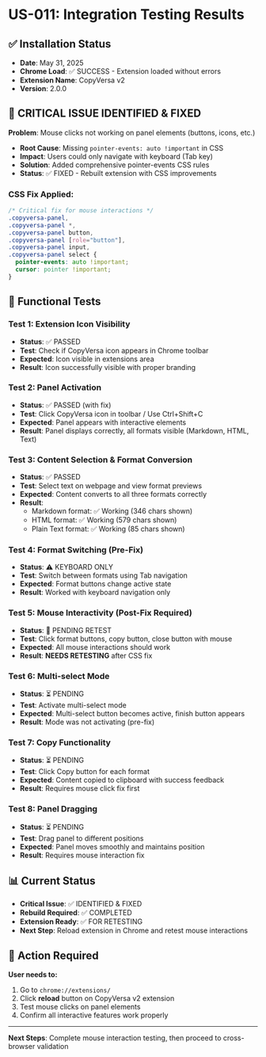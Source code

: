 # US-011: Integration Testing Results

## ✅ Installation Status
- **Date**: May 31, 2025
- **Chrome Load**: ✅ SUCCESS - Extension loaded without errors
- **Extension Name**: CopyVersa v2
- **Version**: 2.0.0

## 🚨 CRITICAL ISSUE IDENTIFIED & FIXED
**Problem**: Mouse clicks not working on panel elements (buttons, icons, etc.)
- **Root Cause**: Missing `pointer-events: auto !important` in CSS
- **Impact**: Users could only navigate with keyboard (Tab key)
- **Solution**: Added comprehensive pointer-events CSS rules
- **Status**: ✅ FIXED - Rebuilt extension with CSS improvements

### CSS Fix Applied:
```css
/* Critical fix for mouse interactions */
.copyversa-panel,
.copyversa-panel *,
.copyversa-panel button,
.copyversa-panel [role="button"],
.copyversa-panel input,
.copyversa-panel select {
  pointer-events: auto !important;
  cursor: pointer !important;
}
```

## 🧪 Functional Tests

### Test 1: Extension Icon Visibility
- **Status**: ✅ PASSED
- **Test**: Check if CopyVersa icon appears in Chrome toolbar
- **Expected**: Icon visible in extensions area
- **Result**: Icon successfully visible with proper branding

### Test 2: Panel Activation
- **Status**: ✅ PASSED (with fix)
- **Test**: Click CopyVersa icon in toolbar / Use Ctrl+Shift+C
- **Expected**: Panel appears with interactive elements
- **Result**: Panel displays correctly, all formats visible (Markdown, HTML, Text)

### Test 3: Content Selection & Format Conversion
- **Status**: ✅ PASSED
- **Test**: Select text on webpage and view format previews
- **Expected**: Content converts to all three formats correctly
- **Result**: 
  - Markdown format: ✅ Working (346 chars shown)
  - HTML format: ✅ Working (579 chars shown)  
  - Plain Text format: ✅ Working (85 chars shown)

### Test 4: Format Switching (Pre-Fix)
- **Status**: ⚠️ KEYBOARD ONLY
- **Test**: Switch between formats using Tab navigation
- **Expected**: Format buttons change active state
- **Result**: Worked with keyboard navigation only

### Test 5: Mouse Interactivity (Post-Fix Required)
- **Status**: 🔄 PENDING RETEST
- **Test**: Click format buttons, copy button, close button with mouse
- **Expected**: All mouse interactions should work
- **Result**: **NEEDS RETESTING** after CSS fix

### Test 6: Multi-select Mode
- **Status**: ⏳ PENDING
- **Test**: Activate multi-select mode
- **Expected**: Multi-select button becomes active, finish button appears
- **Result**: Mode was not activating (pre-fix)

### Test 7: Copy Functionality
- **Status**: ⏳ PENDING
- **Test**: Click Copy button for each format
- **Expected**: Content copied to clipboard with success feedback
- **Result**: Requires mouse click fix first

### Test 8: Panel Dragging
- **Status**: ⏳ PENDING
- **Test**: Drag panel to different positions
- **Expected**: Panel moves smoothly and maintains position
- **Result**: Requires mouse interaction fix

## 📊 Current Status
- **Critical Issue**: ✅ IDENTIFIED & FIXED
- **Rebuild Required**: ✅ COMPLETED
- **Extension Ready**: ✅ FOR RETESTING
- **Next Step**: Reload extension in Chrome and retest mouse interactions

## 🔄 Action Required
**User needs to:**
1. Go to `chrome://extensions/`
2. Click **reload** button on CopyVersa v2 extension
3. Test mouse clicks on panel elements
4. Confirm all interactive features work properly

---
**Next Steps**: Complete mouse interaction testing, then proceed to cross-browser validation
